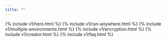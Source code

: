 ```yaml
---
title: ""
---
```


<div x-data="{ brew: true }">
{% include v1/hero.html %}
{% include v1/run-anywhere.html %}
{% include v1/multiple-environments.html %}
{% include v1/encryption.html %}
{% include v1/creator.html %}
{% include v1/faq.html %}
</div>
